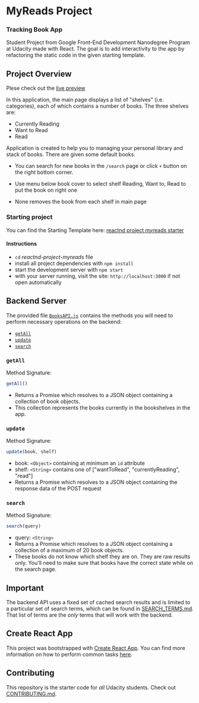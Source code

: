 # MyReads Project

### Tracking Book App
Student Project from Google Front-End Development Nanodegree Program at Udacity made with React. The goal is to add interactivity to the app by refactoring the static code in the given starting template.

## Project Overview
Plese check out the [live preview](https://dia7.github.io/reactnd-project-myreads/)

In this application, the main page displays a list of "shelves" (i.e. categories), each of which contains a number of books. The three shelves are:

   - Currently Reading
   - Want to Read
   - Read
   
Application is created to help you to managing your personal library and stack of books. There are given some default books.

 - You can search for new books in the `/search` page or click `+` button on the right bottom corner.

 - Use menu below book cover to select shelf Reading, Want to, Read to put the book on right one

 - None removes the book from each shelf in main page

### Starting project

You can find the Starting Template here: [reactnd project myreads starter](https://github.com/udacity/reactnd-project-myreads-starter)

#### Instructions 

*  `cd` _reactnd-project-myreads_ file
* install all project dependencies with `npm install`
* start the development server with `npm start`
* with your server running, visit the site: `http://localhost:3000` if not open automatically

## Backend Server

The provided file [`BooksAPI.js`](src/BooksAPI.js) contains the methods you will need to perform necessary operations on the backend:

* [`getAll`](#getall)
* [`update`](#update)
* [`search`](#search)

### `getAll`

Method Signature:

```js
getAll()
```

* Returns a Promise which resolves to a JSON object containing a collection of book objects.
* This collection represents the books currently in the bookshelves in the app.

### `update`

Method Signature:

```js
update(book, shelf)
```

* book: `<Object>` containing at minimum an `id` attribute
* shelf: `<String>` contains one of ["wantToRead", "currentlyReading", "read"]  
* Returns a Promise which resolves to a JSON object containing the response data of the POST request

### `search`

Method Signature:

```js
search(query)
```

* query: `<String>`
* Returns a Promise which resolves to a JSON object containing a collection of a maximum of 20 book objects.
* These books do not know which shelf they are on. They are raw results only. You'll need to make sure that books have the correct state while on the search page.

## Important
The backend API uses a fixed set of cached search results and is limited to a particular set of search terms, which can be found in [SEARCH_TERMS.md](SEARCH_TERMS.md). That list of terms are the _only_ terms that will work with the backend.

## Create React App

This project was bootstrapped with [Create React App](https://github.com/facebookincubator/create-react-app). You can find more information on how to perform common tasks [here](https://github.com/facebookincubator/create-react-app/blob/master/packages/react-scripts/template/README.md).

## Contributing

This repository is the starter code for _all_ Udacity students. Check out [CONTRIBUTING.md](CONTRIBUTING.md).
